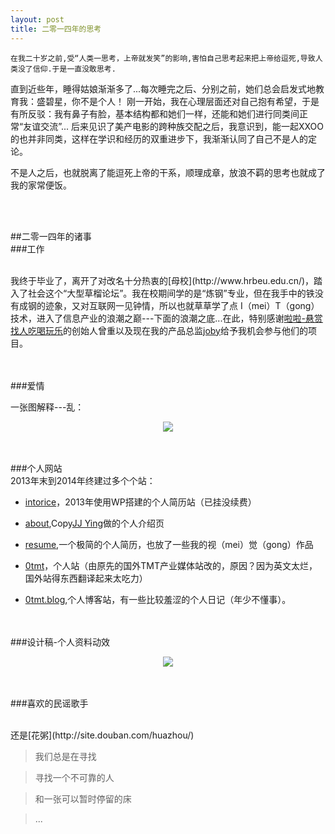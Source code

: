 ```yaml
---
layout: post
title: 二零一四年的思考
---
```


    在我二十岁之前,受“人类一思考，上帝就发笑”的影响,害怕自己思考起来把上帝给逗死,导致人类没了信仰.于是一直没敢思考.

<!-- more -->

直到近些年，睡得姑娘渐渐多了...每次睡完之后、分别之前，她们总会启发式地教育我：盛碧星，你不是个人！
刚一开始，我在心理层面还对自己抱有希望，于是有所反驳：我有鼻子有脸，基本结构都和她们一样，还能和她们进行同类间正常“友谊交流”...
后来见识了美产电影的跨种族交配之后，我意识到，能一起XXOO的也并非同类，这样在学识和经历的双重进步下，我渐渐认同了自己不是人的定论。

不是人之后，也就脱离了能逗死上帝的干系，顺理成章，放浪不羁的思考也就成了我的家常便饭。

<br><br>

##二零一四年的诸事
<br>
###工作

<br>
我终于毕业了，离开了对改名十分热衷的[母校](http://www.hrbeu.edu.cn/)，踏入了社会这个“大型草榴论坛”。我在校期间学的是“炼钢”专业，但在我手中的铁没有成钢的迹象，又对互联网一见钟情，所以也就草草学了点 I（mei）T（gong）技术，进入了信息产业的浪潮之巅---下面的浪潮之底...在此，特别感谢<a href="https://itunes.apple.com/cn/app/id636450145?mt=8" target="_blank">啦啦-悬赏找人吃喝玩乐</a>的创始人曾重以及现在我的产品总监<a href="http://joby.cc" target="_blank">joby</a>给予我机会参与他们的项目。


<br><br>
###爱情
<br>

一张图解释---乱：

<div align=center><img src="http://7d9kkp.com1.z0.glb.clouddn.com/bd3eb13533fa828bdf569f5bfd1f4134970a5a14.jpg" /></div>

<br><br>
###个人网站
<br>
2013年末到2014年终建过多个个站：

- <a href="http://" target="_blank">intorice</a>，2013年使用WP搭建的个人简历站（已挂没续费）

- <a href="http://0tmt.com/about/" target="_blank">about</a>,Copy<a href="http://iconmoon.com/blog2/" target="_blank">JJ Ying</a>做的个人介绍页

- <a href="http://0tmt.com/resume/" target="_blank">resume</a>,一个极简的个人简历，也放了一些我的视（mei）觉（gong）作品

- <a href="http://0tmt.com" target="_blank">0tmt</a>，个人站（由原先的国外TMT产业媒体站改的，原因？因为英文太烂，国外站得东西翻译起来太吃力）

- <a href="http://0tmt.com/blog/" target="_blank">0tmt.blog</a>,个人博客站，有一些比较羞涩的个人日记（年少不懂事）。

<br><br>
###设计稿-个人资料动效
<br>

<div align=center><img src="http://tmt2014.qiniudn.com/wp-content/uploads/2014/12/me.gif"  /></div>

<br><br>
###喜欢的民谣歌手

<br>
还是[花粥](http://site.douban.com/huazhou/)

  > 我们总是在寻找

  > 寻找一个不可靠的人

  > 和一张可以暂时停留的床

  > ...


